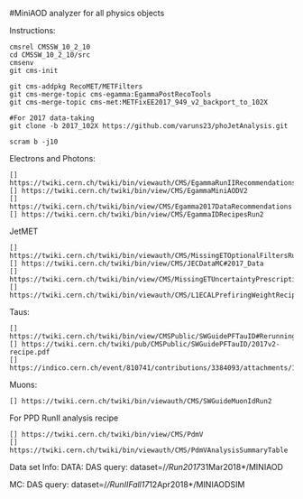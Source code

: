 #MiniAOD analyzer for all physics objects 

Instructions:
```
cmsrel CMSSW_10_2_10
cd CMSSW_10_2_10/src
cmsenv
git cms-init

git cms-addpkg RecoMET/METFilters                              
git cms-merge-topic cms-egamma:EgammaPostRecoTools             
git cms-merge-topic cms-met:METFixEE2017_949_v2_backport_to_102X

#For 2017 data-taking
git clone -b 2017_102X https://github.com/varuns23/phoJetAnalysis.git

scram b -j10
```

Electrons and Photons:
```
[] https://twiki.cern.ch/twiki/bin/viewauth/CMS/EgammaRunIIRecommendations
[] https://twiki.cern.ch/twiki/bin/view/CMS/EgammaMiniAODV2
[] https://twiki.cern.ch/twiki/bin/view/CMS/Egamma2017DataRecommendations
[] https://twiki.cern.ch/twiki/bin/view/CMS/EgammaIDRecipesRun2
```
JetMET
```
[] https://twiki.cern.ch/twiki/bin/viewauth/CMS/MissingETOptionalFiltersRun2
[] https://twiki.cern.ch/twiki/bin/view/CMS/JECDataMC#2017_Data
[] https://twiki.cern.ch/twiki/bin/view/CMS/MissingETUncertaintyPrescription#Instructions_for_9_4_X_X_9_or_10
[] https://twiki.cern.ch/twiki/bin/viewauth/CMS/L1ECALPrefiringWeightRecipe
```

Taus:
```
[] https://twiki.cern.ch/twiki/bin/view/CMSPublic/SWGuidePFTauID#Rerunning_of_the_tau_ID_on_M_AN1
[] https://twiki.cern.ch/twiki/pub/CMSPublic/SWGuidePFTauID/2017v2-recipe.pdf
[] https://indico.cern.ch/event/810741/contributions/3384093/attachments/1827349/2991114/TauID_CMSweek_10042019.pdf 
```
Muons:
```
[] https://twiki.cern.ch/twiki/bin/viewauth/CMS/SWGuideMuonIdRun2
```

For PPD RunII analysis recipe
```
[] https://twiki.cern.ch/twiki/bin/view/CMS/PdmV
[] https://twiki.cern.ch/twiki/bin/viewauth/CMS/PdmVAnalysisSummaryTable
```

Data set Info:
DATA:
DAS query: dataset=/*/Run2017*31Mar2018*/MINIAOD

MC:
DAS query: dataset=/*/RunIIFall17*12Apr2018*/MINIAODSIM
